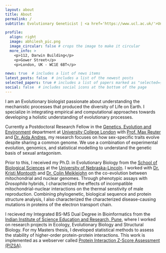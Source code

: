 ```yaml
---
layout: about
title: About
permalink: /
subtitle: Evolutionary Geneticist | <a href='https://www.ucl.ac.uk/'>University College London</a>

profile:
  align: right
  image: abhilesh_pic.png
  image_circular: false # crops the image to make it circular
  more_info: >
    <p>112, Darwin Building</p>
    <p>Gower Street</p>
    <p>London, UK - WC1E 6BT</p>

news: true  # includes a list of news items
latest_posts: false  # includes a list of the newest posts
selected_papers: true # includes a list of papers marked as "selected={true}"
social: false  # includes social icons at the bottom of the page
---
```


I am an Evolutionary biologist passionate about understanding the mechanistic processes that produced the diversity of Life on Earth. I specialize in integrating empirical and computational approaches towards developing a holistic understanding of evolutionary processes.

Currently a Postdoctoral Research Fellow in the [Genetics, Evolution and Environment](https://www.ucl.ac.uk/biosciences/gee) department at [University College London](https://www.ucl.ac.uk/) with [Prof. Max Reuter](https://www.ucl.ac.uk/biosciences/people/max-reuter) and [Dr. Aida Andres](https://www.ucl.ac.uk/biosciences/people/dr-aida-andres), my research focuses on how sex-specific traits evolve despite sharing a common genome. We use a combination of experimental evolution, genomics, and statistical modelling to understand the genetic basis of sexual antagonism.

Prior to this, I received my Ph.D. in Evolutionary Biology from the [School of Biological Sciences](https://biosci.unl.edu/) at the [University of Nebraska-Lincoln](https://www.unl.edu/). I worked with [Dr. Kristi Montooth](https://biosci.unl.edu/kristi-montooth) and [Dr. Colin Meiklejohn](https://biosci.unl.edu/colin-meiklejohn) on the co-evolution between mitochondrial and nuclear genomes. Through phenotypic assays with *Drosophila* hybrids, I characterized the effects of incompatible mitochondrial-nuclear interactions on the thermal senstivity of male reproduction. Combining phylogenetic, biological sequence and protein structure analysis, I also characterized the characterized disease-causing mutations in proteins of the electron transport chain.

I recieved my Integrated BS-MS Dual Degree in Bioinformatics from the [Indian Institute of Science Education and Research, Pune](https://www.iiserpune.ac.in/), where I worked on research projects in Ecology, Evolutionary Biology and Structural Biology. For my Masters thesis, I developed statistical methods to assess the stability of higher-order protein-protein interactions. This work is implemented as a webserver called [Protein Interaction Z-Score Assessment (PIZSA)](http://cospi.iiserpune.ac.in/pizsa/).